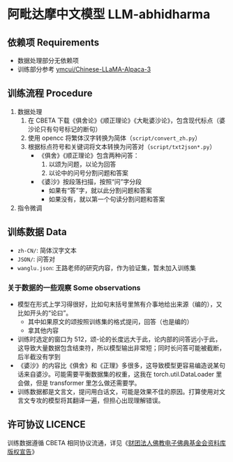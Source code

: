 # 阿毗达摩中文模型 LLM-abhidharma 

## 依赖项 Requirements

- 数据处理部分无依赖项
- 训练部分参考 [ymcui/Chinese-LLaMA-Alpaca-3](https://github.com/ymcui/Chinese-LLaMA-Alpaca-3) 

## 训练流程 Procedure

1. 数据处理
    1. 在 CBETA 下载《俱舍论》《顺正理论》《大毗婆沙论》，包含现代标点（婆沙论只有句号标记的断句）
    2. 使用 opencc 将繁体汉字转换为简体（`script/convert_zh.py`）
    3. 根据标点符号和关键词将文本转换为问答对（`script/txt2json*.py`）
        - 《俱舍》《顺正理论》包含两种问答：
            1. 以颂为问题，以论为回答
            2. 以论中的问号分割问题和答案
        - 《婆沙》按段落扫描，按照“问”字分段
            - 如果有“答”字，就以此分割问题和答案
            - 如果没有，就以第一个句读分割问题和答案
2. 指令微调

## 训练数据 Data

- `zh-CN/`: 简体汉字文本
- `JSON/`: 问答对
- `wanglu.json`: 王路老师的研究内容，作为验证集，暂未加入训练集

### 关于数据的一些观察 Some observations

- 模型在形式上学习得很好，比如句末括号里煞有介事地给出来源（编的），又比如开头的“论曰”。
    - 其中如果原文的颂按照训练集的格式提问，回答（也是编的）
    - 拿其他内容
- 训练时选定的窗口为 512，颂-论的长度远大于此，论内部的问答远小于此，这导致大量数据包含结束符，所以模型输出非常短；同时长问答可能被截断，后半截没有学到
- 《婆沙》的内容比《俱舍》和《正理》多很多，这导致模型更容易编造说某句话来自婆沙。可能需要平衡数据集的权重，这我在 torch.util.DataLoader 里会做，但是 transformer 里怎么做还需要学。
- 训练数据都是文言文，提问用白话文，可能是效果不佳的原因。打算使用对文言文专攻的模型将其翻译一遍，但担心出现理解错误。

## 许可协议 LICENCE

训练数据遵循 CBETA 相同协议流通，详见《[财团法人佛教电子佛典基金会资料库版权宣告](https://www.cbeta.org/copyright.php)》
